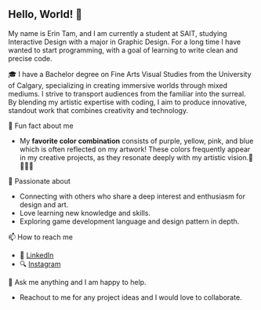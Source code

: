 ## Hello, World! 👋

My name is Erin Tam, and I am currently a student at SAIT, studying Interactive Design with a major in Graphic Design. For a long time I have wanted to start programming, with a goal of learning to write clean and precise code.

🎓 I have a Bachelor degree on Fine Arts Visual Studies from the University of Calgary, specializing in creating immersive worlds through mixed mediums. I strive to transport audiences from the familiar into the surreal. By blending my artistic expertise with coding, I aim to produce innovative, standout work that combines creativity and technology.

🔖 Fun fact about me
<ul>
  <li>
My <strong>favorite color combination</strong> consists of purple, yellow, pink, and blue which is often reflected on my artwork! These colors frequently appear in my creative projects, as they resonate deeply with my artistic vision.💜💗💛💙
  </li>
</ul>

🤟 Passionate about 
<ul> 
  <li>
    Connecting with others who share a deep interest and enthusiasm for design and art. 
  </li>
  <li>
    Love learning new knowledge and skills.
  </li>
  <li>
    Exploring game development language and design pattern in depth.
  </li>
</ul>

📫 How to reach me
<ul>
  <li>
   👔 <a href="https://www.linkedin.com/in/erintam23/">LinkedIn</a> 
  </li>
  <li>
   🔍 <a href="https://www.instagram.com/mycolour_palette23/">Instagram</a>
  </li>
</ul>

💬 Ask me anything and I am happy to help. 
<ul>
  <li>
    Reachout to me for any project ideas and I would love to collaborate. 
  </li>
</ul>
